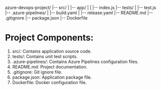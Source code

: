 azure-devops-project/
|-- src/
|   |-- app/
|   |   |-- index.js
|-- tests/
|   |-- test.js
|-- .azure-pipelines/
|   |-- build.yaml
|   |-- release.yaml
|-- README.md
|-- .gitignore
|-- package.json
|-- Dockerfile

# Project Components:

1. src/: Contains application source code.
2. tests/: Contains unit test scripts.
3. .azure-pipelines/: Contains Azure Pipelines configuration files.
4. README.md: Project documentation.
5. .gitignore: Git ignore file.
6. package.json: Application package file.
7. Dockerfile: Docker configuration file.
